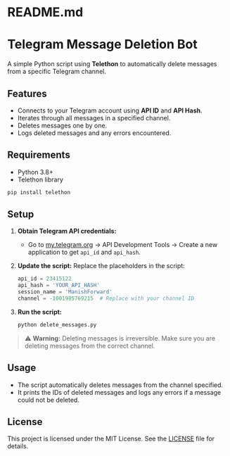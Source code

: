 # README.md

# Telegram Message Deletion Bot

A simple Python script using **Telethon** to automatically delete messages from a specific Telegram channel.

## Features

- Connects to your Telegram account using **API ID** and **API Hash**.
- Iterates through all messages in a specified channel.
- Deletes messages one by one.
- Logs deleted messages and any errors encountered.

## Requirements

- Python 3.8+
- Telethon library

```bash
pip install telethon
```

## Setup

1. **Obtain Telegram API credentials:**
   - Go to [my.telegram.org](https://my.telegram.org) → API Development Tools → Create a new application to get `api_id` and `api_hash`.

2. **Update the script:**
   Replace the placeholders in the script:
   ```python
   api_id = 23415122
   api_hash = 'YOUR_API_HASH'
   session_name = 'ManishForward'
   channel = -1001985769215  # Replace with your channel ID
   ```

3. **Run the script:**
   ```bash
   python delete_messages.py
   ```

> ⚠️ **Warning:** Deleting messages is irreversible. Make sure you are deleting messages from the correct channel.

## Usage

- The script automatically deletes messages from the channel specified.
- It prints the IDs of deleted messages and logs any errors if a message could not be deleted.

## License

This project is licensed under the MIT License. See the [LICENSE](LICENSE) file for details.

